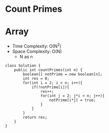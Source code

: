 # Count Primes
# Array
* Time Complexity: O(N<sup>2</sup>)
* Space Complexity: O(N)
    * N as n
```
class Solution {
    public int countPrimes(int n) {
        boolean[] notPrime = new boolean[n];
        int res = 0;
        for(int i = 2; i < n; i++){
            if(!notPrime[i]){
                res++;
                for(int j = 2; j*i < n; j++){
                    notPrime[i*j] = true;
                }
            }
        }
        return res;
    }
}
```